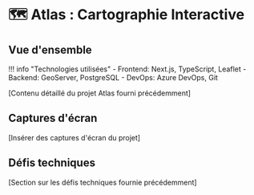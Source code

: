 # 🗺️ Atlas : Cartographie Interactive

## Vue d'ensemble
!!! info "Technologies utilisées"
    - Frontend: Next.js, TypeScript, Leaflet
    - Backend: GeoServer, PostgreSQL
    - DevOps: Azure DevOps, Git

[Contenu détaillé du projet Atlas fourni précédemment]

## Captures d'écran
[Insérer des captures d'écran du projet]

## Défis techniques
[Section sur les défis techniques fournie précédemment]